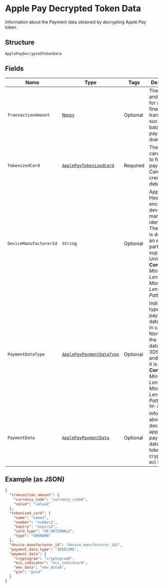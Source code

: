 
# Apple Pay Decrypted Token Data

Information about the Payment data obtained by decrypting Apple Pay token.

## Structure

`ApplePayDecryptedTokenData`

## Fields

| Name | Type | Tags | Description | Getter | Setter |
|  --- | --- | --- | --- | --- | --- |
| `TransactionAmount` | [`Money`](../../doc/models/money.md) | Optional | The currency and amount for a financial transaction, such as a balance or payment due. | Money getTransactionAmount() | setTransactionAmount(Money transactionAmount) |
| `TokenizedCard` | [`ApplePayTokenizedCard`](../../doc/models/apple-pay-tokenized-card.md) | Required | The payment card to use to fund a payment. Can be a credit or debit card. | ApplePayTokenizedCard getTokenizedCard() | setTokenizedCard(ApplePayTokenizedCard tokenizedCard) |
| `DeviceManufacturerId` | `String` | Optional | Apple Pay Hex-encoded device manufacturer identifier. The pattern is defined by an external party and supports Unicode.<br>**Constraints**: *Minimum Length*: `1`, *Maximum Length*: `2000`, *Pattern*: `^.*$` | String getDeviceManufacturerId() | setDeviceManufacturerId(String deviceManufacturerId) |
| `PaymentDataType` | [`ApplePayPaymentDataType`](../../doc/models/apple-pay-payment-data-type.md) | Optional | Indicates the type of payment data passed, in case of Non China the payment data is 3DSECURE and for China it is EMV.<br>**Constraints**: *Minimum Length*: `1`, *Maximum Length*: `16`, *Pattern*: `^[0-9A-Z_]+$` | ApplePayPaymentDataType getPaymentDataType() | setPaymentDataType(ApplePayPaymentDataType paymentDataType) |
| `PaymentData` | [`ApplePayPaymentData`](../../doc/models/apple-pay-payment-data.md) | Optional | Information about the decrypted apple pay payment data for the token like cryptogram, eci indicator. | ApplePayPaymentData getPaymentData() | setPaymentData(ApplePayPaymentData paymentData) |

## Example (as JSON)

```json
{
  "transaction_amount": {
    "currency_code": "currency_code6",
    "value": "value2"
  },
  "tokenized_card": {
    "name": "name4",
    "number": "number2",
    "expiry": "expiry2",
    "card_type": "CB_NATIONALE",
    "type": "UNKNOWN"
  },
  "device_manufacturer_id": "device_manufacturer_id2",
  "payment_data_type": "3DSECURE",
  "payment_data": {
    "cryptogram": "cryptogram6",
    "eci_indicator": "eci_indicator0",
    "emv_data": "emv_data0",
    "pin": "pin4"
  }
}
```

